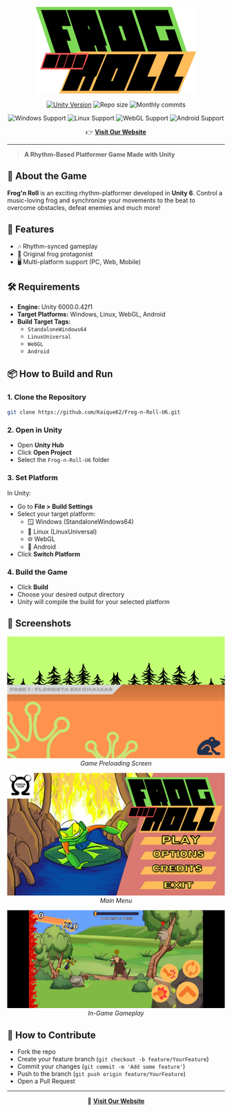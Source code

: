 <p align="center">
  <img src="Assets/Resources/Images/Menu/logos/FNR-LogoType.png" alt="Frog'n Roll Logo" height="200">
</p>

<p align="center">
  <a href="https://unity.com/"><img src="https://img.shields.io/badge/engine-Unity%206000.0.42f1-blue?logo=unity" alt="Unity Version"></a>
  <img src="https://img.shields.io/github/repo-size/Kaique62/Frog-n-Roll-U6?label=Repo%20Size&color=blue" alt="Repo size">
  <img src="https://img.shields.io/github/commit-activity/m/Kaique62/Frog-n-Roll-U6?label=Commits%2FMonth&color=informational" alt="Monthly commits">
</p>

<p align="center">
  <img src="https://img.shields.io/badge/Windows-Supported-0078D6?logo=windows&logoColor=white" alt="Windows Support">
  <img src="https://img.shields.io/badge/Linux-Supported-FCC624?logo=linux&logoColor=black" alt="Linux Support">
  <img src="https://img.shields.io/badge/WebGL-Supported-990000?logo=firefox-browser&logoColor=white" alt="WebGL Support">
  <img src="https://img.shields.io/badge/Android-Supported-3DDC84?logo=android&logoColor=white" alt="Android Support">
</p>

<p align="center">
  👉 <a href="https://z1c4z.github.io/Frog-and-roll/"><strong>Visit Our Website</strong></a>
</p>

---

> **A Rhythm-Based Platformer Game Made with Unity**

## 🧩 About the Game

**Frog'n Roll** is an exciting rhythm-platformer developed in **Unity 6**. Control a music-loving frog and synchronize your movements to the beat to overcome obstacles, defeat enemies and much more!

## 🚀 Features
- 🎶 Rhythm-synced gameplay
- 🐸 Original frog protagonist
- 🖥️ Multi-platform support (PC, Web, Mobile)

## 🛠️ Requirements
- **Engine:** Unity 6000.0.42f1
- **Target Platforms:** Windows, Linux, WebGL, Android
- **Build Target Tags:**
  - `StandaloneWindows64`
  - `LinuxUniversal`
  - `WebGL`
  - `Android`

## 📦 How to Build and Run

### 1. Clone the Repository
```sh
git clone https://github.com/Kaique62/Frog-n-Roll-U6.git
```

### 2. Open in Unity
- Open **Unity Hub**
- Click **Open Project**
- Select the `Frog-n-Roll-U6` folder

### 3. Set Platform
In Unity:
- Go to **File > Build Settings**
- Select your target platform:
  - 🪟 Windows (StandaloneWindows64)
  - 🐧 Linux (LinuxUniversal)
  - 🌐 WebGL
  - 📱 Android
- Click **Switch Platform**

### 4. Build the Game
- Click **Build**
- Choose your desired output directory
- Unity will compile the build for your selected platform

## 📸 Screenshots

<p align="center">
  <img src="Screenshots/Preload.png" alt="Preload Screen" width="600"><br>
  <em>Game Preloading Screen</em>
</p>

<p align="center">
  <img src="Screenshots/Menu.png" alt="Menu Screen" width="600"><br>
  <em>Main Menu</em>
</p>

<p align="center">
  <img src="Screenshots/Game.png" alt="Gameplay Screen" width="600"><br>
  <em>In-Game Gameplay</em>
</p>

## 🤝 How to Contribute

- Fork the repo
- Create your feature branch (`git checkout -b feature/YourFeature`)
- Commit your changes (`git commit -m 'Add some feature'`)
- Push to the branch (`git push origin feature/YourFeature`)
- Open a Pull Request

---

<p align="center">
  🔗 <strong><a href="https://z1c4z.github.io/Frog-and-roll/">Visit Our Website</a></strong>
</p>
